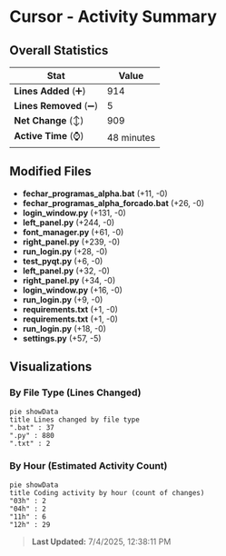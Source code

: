 # Cursor - Activity Summary 

## Overall Statistics

| Stat                   | Value                                                             |
| ---------------------- | ----------------------------------------------------------------- |
| **Lines Added** (➕)   | 914                                          |
| **Lines Removed** (➖) | 5                                        |
| **Net Change** (↕)    | 909                |
| **Active Time** (⌚)   | 48 minutes |


## Modified Files
- **fechar_programas_alpha.bat** (+11, -0)
- **fechar_programas_alpha_forcado.bat** (+26, -0)
- **login_window.py** (+131, -0)
- **left_panel.py** (+244, -0)
- **font_manager.py** (+61, -0)
- **right_panel.py** (+239, -0)
- **run_login.py** (+28, -0)
- **test_pyqt.py** (+6, -0)
- **left_panel.py** (+32, -0)
- **right_panel.py** (+34, -0)
- **login_window.py** (+16, -0)
- **run_login.py** (+9, -0)
- **requirements.txt** (+1, -0)
- **requirements.txt** (+1, -0)
- **run_login.py** (+18, -0)
- **settings.py** (+57, -5)

## Visualizations

### By File Type (Lines Changed)

```mermaid
pie showData
title Lines changed by file type
".bat" : 37
".py" : 880
".txt" : 2
```

### By Hour (Estimated Activity Count)

```mermaid
pie showData
title Coding activity by hour (count of changes)
"03h" : 2
"04h" : 2
"11h" : 6
"12h" : 29
```


> **Last Updated:** 7/4/2025, 12:38:11 PM